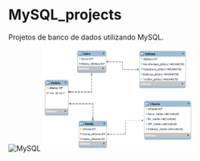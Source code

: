 # MySQL_projects
Projetos de banco de dados utilizando MySQL.

<img align="center" alt="MySQL" src="https://shields.io/badge/MySQL-lightgrey?logo=mysql&style=plastic&logoColor=white&labelColor=blue"/>

<img src="vendaLivros.png" alt="Tela diagrama" width="300px" hight="300px">
